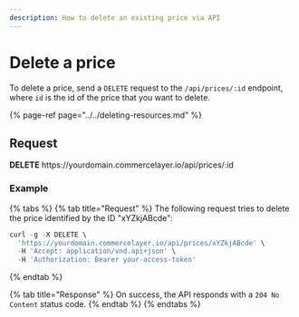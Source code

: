 ```yaml
---
description: How to delete an existing price via API
---
```


# Delete a price

To delete a price, send a `DELETE` request to the `/api/prices/:id` endpoint, where `id` is the id of the price that you want to delete.

{% page-ref page="../../deleting-resources.md" %}

## Request

**DELETE** https://<i></i>yourdomain.commercelayer.io/api/prices/:id

### Example

{% tabs %}
{% tab title="Request" %}
The following request tries to delete the price identified by the ID "xYZkjABcde":

```javascript
curl -g -X DELETE \
  'https://yourdomain.commercelayer.io/api/prices/xYZkjABcde' \
  -H 'Accept: application/vnd.api+json' \
  -H 'Authorization: Bearer your-access-token'
```
{% endtab %}

{% tab title="Response" %}
On success, the API responds with a `204 No Content` status code.
{% endtab %}
{% endtabs %}

